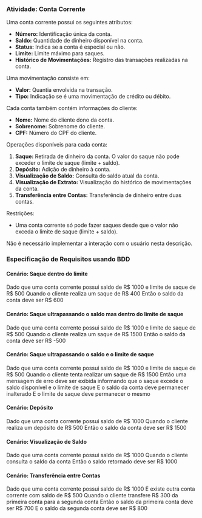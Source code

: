 ### Atividade: Conta Corrente

Uma conta corrente possui os seguintes atributos:

- **Número:** Identificação única da conta.
- **Saldo:** Quantidade de dinheiro disponível na conta.
- **Status:** Indica se a conta é especial ou não.
- **Limite:** Limite máximo para saques.
- **Histórico de Movimentações:** Registro das transações realizadas na conta.

Uma movimentação consiste em:

- **Valor:** Quantia envolvida na transação.
- **Tipo:** Indicação se é uma movimentação de crédito ou débito.

Cada conta também contém informações do cliente:

- **Nome:** Nome do cliente dono da conta.
- **Sobrenome:** Sobrenome do cliente.
- **CPF:** Número do CPF do cliente.

Operações disponíveis para cada conta:

1. **Saque:** Retirada de dinheiro da conta. O valor do saque não pode exceder o limite de saque (limite + saldo).
2. **Depósito:** Adição de dinheiro à conta.
3. **Visualização de Saldo:** Consulta do saldo atual da conta.
4. **Visualização de Extrato:** Visualização do histórico de movimentações da conta.
5. **Transferência entre Contas:** Transferência de dinheiro entre duas contas.

Restrições:

- Uma conta corrente só pode fazer saques desde que o valor não exceda o limite de saque (limite + saldo).

Não é necessário implementar a interação com o usuário nesta descrição.

### Especificação de Requisitos usando BDD

#### Cenário: Saque dentro do limite

Dado que uma conta corrente possui saldo de R$ 1000 e limite de saque de R$ 500
Quando o cliente realiza um saque de R$ 400
Então o saldo da conta deve ser R$ 600

#### Cenário: Saque ultrapassando o saldo mas dentro do limite de saque

Dado que uma conta corrente possui saldo de R$ 1000 e limite de saque de R$ 500
Quando o cliente realiza um saque de R$ 1500
Então o saldo da conta deve ser R$ -500

#### Cenário: Saque ultrapassando o saldo e o limite de saque

Dado que uma conta corrente possui saldo de R$ 1000 e limite de saque de R$ 500
Quando o cliente tenta realizar um saque de R$ 1500
Então uma mensagem de erro deve ser exibida informando que o saque excede o saldo disponível e o limite de saque
E o saldo da conta deve permanecer inalterado
E o limite de saque deve permanecer o mesmo

#### Cenário: Depósito

Dado que uma conta corrente possui saldo de R$ 1000
Quando o cliente realiza um depósito de R$ 500
Então o saldo da conta deve ser R$ 1500

#### Cenário: Visualização de Saldo

Dado que uma conta corrente possui saldo de R$ 1000
Quando o cliente consulta o saldo da conta
Então o saldo retornado deve ser R$ 1000

#### Cenário: Transferência entre Contas

Dado que uma conta corrente possui saldo de R$ 1000
E existe outra conta corrente com saldo de R$ 500
Quando o cliente transfere R$ 300 da primeira conta para a segunda conta
Então o saldo da primeira conta deve ser R$ 700
E o saldo da segunda conta deve ser R$ 800
